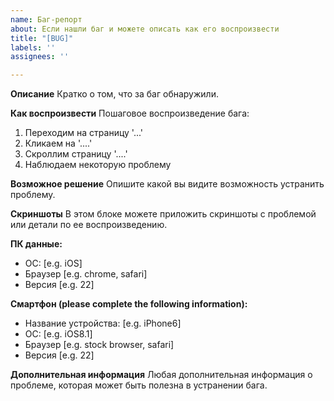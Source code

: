 ```yaml
---
name: Баг-репорт
about: Если нашли баг и можете описать как его воспроизвести
title: "[BUG]"
labels: ''
assignees: ''

---
```


**Описание**
Кратко о том, что за баг обнаружили.

**Как воспроизвести**
Пошаговое воспроизведение бага:
1. Переходим на страницу '...'
2. Кликаем на '....'
3. Скроллим страницу '....'
4. Наблюдаем некоторую проблему

**Возможное решение**
Опишите какой вы видите возможность устранить проблему.

**Скриншоты**
В этом блоке можете приложить скриншоты с проблемой или детали по ее воспроизведению.

**ПК данные:**
 - ОС: [e.g. iOS]
 - Браузер [e.g. chrome, safari]
 - Версия [e.g. 22]

**Смартфон (please complete the following information):**
 - Название устройства: [e.g. iPhone6]
 - ОС: [e.g. iOS8.1]
 - Браузер [e.g. stock browser, safari]
 - Версия [e.g. 22]

**Дополнительная информация**
Любая дополнительная информация о проблеме, которая может быть полезна в устранении бага.
